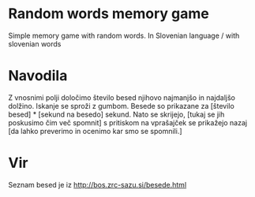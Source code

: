 # Random words memory game
Simple memory game with random words. In Slovenian language / with slovenian words

# Navodila
Z vnosnimi polji določimo število besed njihovo najmanjšo in najdaljšo dolžino. Iskanje se sproži z gumbom. Besede so prikazane za [število besed] * [sekund na besedo] sekund. Nato se skrijejo, [tukaj se jih poskusimo čim več spomnit] s pritiskom na vprašajček se prikažejo nazaj [da lahko preverimo in ocenimo kar smo se spomnili.]

# Vir
Seznam besed je iz http://bos.zrc-sazu.si/besede.html


